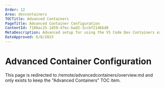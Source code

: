 ```yaml
---
Order: 12
Area: devcontainers
TOCTitle: Advanced Containers
PageTitle: Advanced Container Configuration
ContentId: f180ac25-1d59-47ec-bad2-3ccbf214bbd8
MetaDescription: Advanced setup for using the VS Code Dev Containers extension
DateApproved: 6/8/2023
---
```

# Advanced Container Configuration

This page is redirected to /remote/advancedcontainers/overview.md and only exists to keep the "Advanced Containers" TOC item.
